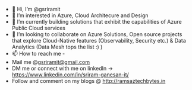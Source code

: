 - 👋 Hi, I’m @gsriramit
- 👀 I’m interested in Azure, Cloud Architecure and Design
- 🌱 I’m currently building solutions that exhibit the capabilities of Azure Public Cloud services
- 💞️ I’m looking to collaborate on Azure Solutions, Open source projects that explore Cloud-Native features (Observability, Security etc.) & Data Analytics (Data Mesh tops the list :) )
- 📫 How to reach me - 
- Mail me @gsriramit@gmail.com
- DM me or connect with me on linkedIn -> https://www.linkedin.com/in/sriram-ganesan-it/
- Follow and comment on my blogs @ http://ramsaztechbytes.in

<!---
gsriramit/gsriramit is a ✨ special ✨ repository because its `README.md` (this file) appears on your GitHub profile.
You can click the Preview link to take a look at your changes.
--->

